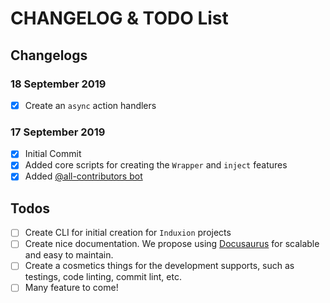 # CHANGELOG & TODO List

## Changelogs
### 18 September 2019

- [x] Create an `async` action handlers

### 17 September 2019

- [x] Initial Commit
- [x] Added core scripts for creating the `Wrapper` and `inject` features
- [x] Added [@all-contributors bot](https://allcontributors.org)

## Todos

- [ ] Create CLI for initial creation for `Induxion` projects
- [ ] Create nice documentation. We propose using [Docusaurus](https://docusaurus.io/) for scalable and easy to maintain.
- [ ] Create a cosmetics things for the development supports, such as testings, code linting, commit lint, etc.
- [ ] Many feature to come!